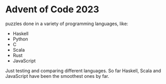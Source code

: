 # Advent of Code 2023
puzzles done in a variety of programming languages, like:

- Haskell
- Python
- C
- Scala
- Rust
- JavaScript

Just testing and comparing different languages. So far Haskell, Scala and JavaScript have been the smoothest ones by far.
